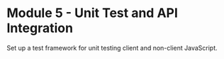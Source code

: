 # Module 5 - Unit Test and API Integration

Set up a test framework for unit testing client and non-client JavaScript.




